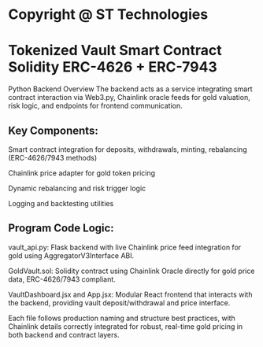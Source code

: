 #  Copyright @ ST Technologies

# Tokenized Vault Smart Contract Solidity ERC-4626 + ERC-7943

Python Backend Overview
The backend acts as a service integrating smart contract interaction via Web3.py, Chainlink oracle feeds for gold valuation, risk logic, and endpoints for frontend communication.

## Key Components:

Smart contract integration for deposits, withdrawals, minting, rebalancing (ERC-4626/7943 methods)

Chainlink price adapter for gold token pricing

Dynamic rebalancing and risk trigger logic

Logging and backtesting utilities

## Program Code Logic:

vault_api.py: Flask backend with live Chainlink price feed integration for gold using AggregatorV3Interface ABI.

GoldVault.sol: Solidity contract using Chainlink Oracle directly for gold price data, ERC-4626/7943 compliant.

VaultDashboard.jsx and App.jsx: Modular React frontend that interacts with the backend, providing vault deposit/withdrawal and price interface.

Each file follows production naming and structure best practices, with Chainlink details correctly integrated for robust, real-time gold pricing in both backend and contract layers.
